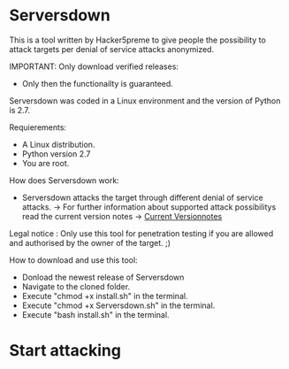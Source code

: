 # Serversdown
This is a tool written by Hacker5preme to give people the possibility to attack targets per denial of service attacks anonymized.

IMPORTANT: Only download verified releases:
- Only then the functionailty is guaranteed.

Serversdown was coded in a Linux environment and the version of Python is 2.7.

Requierements:
- A Linux distribution.
- Python version 2.7
- You are root.

How does Serversdown work:
- Serversdown attacks the target through different denial of service attacks.
-> For further information about supported attack possibilitys read the current version notes
-> [Current Versionnotes](https://github.com/Hacker5preme/Serversdown/blob/master/Serversdown/Versionnotes.txt)

Legal notice : Only use this tool for penetration testing if you are allowed and authorised  by the owner of the target. ;)

How to download and use this tool:
- Donload the newest release of Serversdown
- Navigate to the cloned folder.
- Execute "chmod +x install.sh" in the terminal.
- Execute "chmod +x Serversdown.sh" in the terminal.
- Execute "bash install.sh" in the terminal.

# Start attacking
